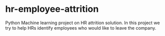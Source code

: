 # hr-employee-attrition
Python Machine learning project on HR attrition solution. In this project we try to help HRs identify employees who would like to leave the company.
